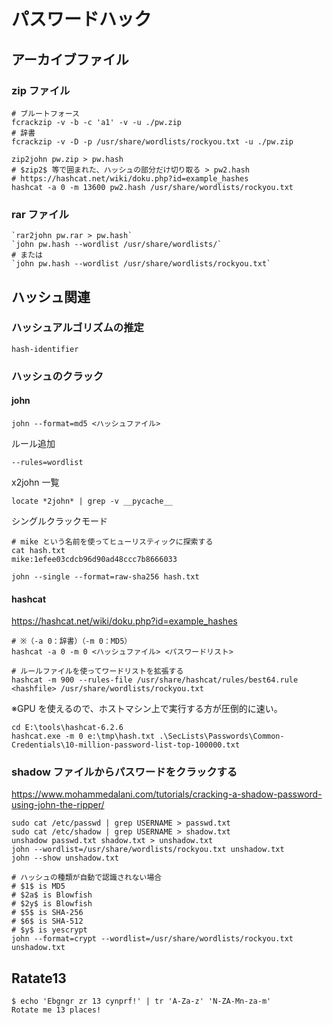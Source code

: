 # パスワードハック

## アーカイブファイル

### zip ファイル

```shell
# ブルートフォース
fcrackzip -v -b -c 'a1' -v -u ./pw.zip
# 辞書
fcrackzip -v -D -p /usr/share/wordlists/rockyou.txt -u ./pw.zip
```

```shell
zip2john pw.zip > pw.hash
# $zip2$ 等で囲まれた、ハッシュの部分だけ切り取る > pw2.hash
# https://hashcat.net/wiki/doku.php?id=example_hashes
hashcat -a 0 -m 13600 pw2.hash /usr/share/wordlists/rockyou.txt
```

### rar ファイル

```shell
`rar2john pw.rar > pw.hash`
`john pw.hash --wordlist /usr/share/wordlists/`
# または
`john pw.hash --wordlist /usr/share/wordlists/rockyou.txt`
```

## ハッシュ関連

### ハッシュアルゴリズムの推定

```shell
hash-identifier
```

### ハッシュのクラック

#### john

```shell
john --format=md5 <ハッシュファイル>
```

ルール追加

```shell
--rules=wordlist
```

x2john 一覧

```shell
locate *2john* | grep -v __pycache__
```

シングルクラックモード

```shell
# mike という名前を使ってヒューリスティックに探索する
cat hash.txt
mike:1efee03cdcb96d90ad48ccc7b8666033

john --single --format=raw-sha256 hash.txt
```

#### hashcat

https://hashcat.net/wiki/doku.php?id=example_hashes

```shell
# ※（-a 0：辞書）（-m 0：MD5）
hashcat -a 0 -m 0 <ハッシュファイル> <パスワードリスト>

# ルールファイルを使ってワードリストを拡張する
hashcat -m 900 --rules-file /usr/share/hashcat/rules/best64.rule <hashfile> /usr/share/wordlists/rockyou.txt
```

※GPU を使えるので、ホストマシン上で実行する方が圧倒的に速い。

```shell
cd E:\tools\hashcat-6.2.6
hashcat.exe -m 0 e:\tmp\hash.txt .\SecLists\Passwords\Common-Credentials\10-million-password-list-top-100000.txt
```

### shadow ファイルからパスワードをクラックする

https://www.mohammedalani.com/tutorials/cracking-a-shadow-password-using-john-the-ripper/

```shell
sudo cat /etc/passwd | grep USERNAME > passwd.txt
sudo cat /etc/shadow | grep USERNAME > shadow.txt
unshadow passwd.txt shadow.txt > unshadow.txt
john --wordlist=/usr/share/wordlists/rockyou.txt unshadow.txt
john --show unshadow.txt

# ハッシュの種類が自動で認識されない場合
# $1$ is MD5
# $2a$ is Blowfish
# $2y$ is Blowfish
# $5$ is SHA-256
# $6$ is SHA-512
# $y$ is yescrypt
john --format=crypt --wordlist=/usr/share/wordlists/rockyou.txt unshadow.txt
```

## Ratate13

```shell
$ echo 'Ebgngr zr 13 cynprf!' | tr 'A-Za-z' 'N-ZA-Mn-za-m'
Rotate me 13 places!
```
